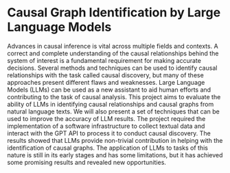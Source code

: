 # Causal Graph Identification by Large Language Models

Advances in causal inference is vital across multiple fields and contexts. A correct and complete understanding of the causal relationships behind the system of interest is a fundamental requirement for making accurate decisions. Several methods and techniques can be used to identify causal relationships with the task called causal discovery, but many of these approaches present different flaws and weaknesses. Large Language Models (LLMs) can be used as a new assistant to aid human efforts and contributing to the task of causal analysis. This project aims to evaluate the ability of LLMs in identifying causal relationships and causal graphs from natural language texts. We will also present a set of techniques that can be used to improve the accuracy of LLM results. The project required the implementation of a software infrastructure to collect textual data and interact with the GPT API to process it to conduct causal discovery. The results showed that LLMs provide non-trivial contribution in helping with the identification of causal graphs. The application of LLMs to tasks of this nature is still in its early stages and has some limitations, but it has achieved some promising results and revealed new opportunities.